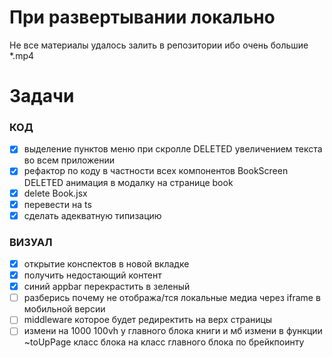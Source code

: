# При развертывании локально
Не все материалы удалось залить в репозитории ибо очень большие *.mp4

# Задачи
### КОД
- [x] выделение пунктов меню при скролле
DELETED увеличением текста во всем приложении
- [x] рефактор по коду в частности всех компонентов BookScreen
DELETED анимация в модалку на странице book
- [x] delete Book.jsx
- [x] перевести на ts
- [x] сделать адекватную типизацию

### ВИЗУАЛ
- [x] открытие конспектов в новой вкладке
- [x] получить недостающий контент
- [x] синий appbar перекрастить в зеленый
- [ ] разберись почему не отобража/тся локальные медиа через iframe в мобильной версии
- [ ] middleware которое будет редиректить на верх страницы
- [ ] измени на 1000 100vh у главного блока книги и мб измени в функции ~toUpPage класс блока на класс главного блока по брейкпоинту 

